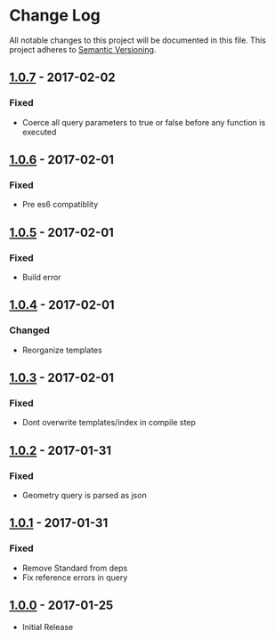 # Change Log
All notable changes to this project will be documented in this file.
This project adheres to [Semantic Versioning](http://semver.org/).

## [1.0.7] - 2017-02-02
### Fixed
* Coerce all query parameters to true or false before any function is executed

## [1.0.6] - 2017-02-01
### Fixed
* Pre es6 compatiblity

## [1.0.5] - 2017-02-01
### Fixed
* Build error

## [1.0.4] - 2017-02-01
### Changed
* Reorganize templates

## [1.0.3] - 2017-02-01
### Fixed
* Dont overwrite templates/index in compile step

## [1.0.2] - 2017-01-31
### Fixed
* Geometry query is parsed as json

## [1.0.1] - 2017-01-31
### Fixed
* Remove Standard from deps
* Fix reference errors in query

## [1.0.0] - 2017-01-25
* Initial Release

[1.0.7]: https://github.com/featureserver/featureserver/compare/v1.0.6..v1.0.7
[1.0.6]: https://github.com/featureserver/featureserver/compare/v1.0.5..v1.0.6
[1.0.5]: https://github.com/featureserver/featureserver/compare/v1.0.4..v1.0.5
[1.0.4]: https://github.com/featureserver/featureserver/compare/v1.0.3..v1.0.4
[1.0.3]: https://github.com/featureserver/featureserver/compare/v1.0.2..v1.0.3
[1.0.2]: https://github.com/featureserver/featureserver/compare/v1.0.1..v1.0.2
[1.0.1]: https://github.com/featureserver/featureserver/compare/v1.0.0..v1.0.1
[1.0.0]: https://github.com/featureserver/featureserver/releases/tag/v1.0.0
